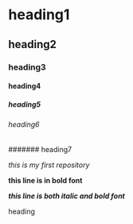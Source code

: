 # heading1
## heading2
### heading3
#### heading4
##### heading5
###### heading6
####### heading7

*this is my first repository*

**this line is in bold font**

***this line is both italic and bold font***

heading


